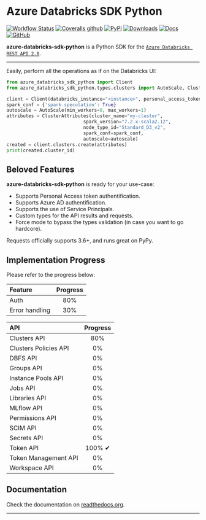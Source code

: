 # Azure Databricks SDK Python

[![Workflow Status](https://img.shields.io/github/workflow/status/aminekaabachi/azure-databricks-sdk-python/Unit%20Tests/master?style=flat-square)](https://github.com/aminekaabachi/azure-databricks-sdk-python/actions?query=workflow%3A%22Unit+Tests%22)
[![Coveralls github](https://img.shields.io/coveralls/github/aminekaabachi/azure-databricks-sdk-python?style=flat-square)](https://coveralls.io/github/aminekaabachi/azure-databricks-sdk-python?branch=master)
[![PyPI](https://img.shields.io/pypi/v/azure-databricks-sdk-python?style=flat-square)](https://pypi.org/project/azure-databricks-sdk-python/)
[![Downloads](https://img.shields.io/pypi/dm/azure-databricks-sdk-python?style=flat-square)](https://pypi.org/project/azure-databricks-sdk-python/)
[![Docs](https://readthedocs.org/projects/azure-databricks-sdk-python/badge/?version=latest&style=flat-square)](https://azure-databricks-sdk-python.readthedocs.io/en/latest/)
[![GitHub](https://img.shields.io/github/license/aminekaabachi/azure-databricks-sdk-python?style=flat-square)](https://github.com/aminekaabachi/azure-databricks-sdk-python/blob/master/LICENSE)




**azure-databricks-sdk-python** is a Python SDK for the [`Azure Databricks REST API 2.0`](<https://docs.microsoft.com/en-gb/azure/databricks/dev-tools/api/latest/>).

-----------------

Easily, perform all the operations as if on the Databricks UI:
```python
from azure_databricks_sdk_python import Client
from azure_databricks_sdk_python.types.clusters import AutoScale, ClusterAttributes

client = Client(databricks_instance="<instance>", personal_access_token="<token>")
spark_conf = {'spark.speculation': True}
autoscale = AutoScale(min_workers=0, max_workers=1)
attributes = ClusterAttributes(cluster_name="my-cluster",
                            spark_version="7.2.x-scala2.12",
                            node_type_id="Standard_D3_v2",
                            spark_conf=spark_conf,
                            autoscale=autoscale)
created = client.clusters.create(attributes)
print(created.cluster_id)
```

## Beloved Features

**azure-databricks-sdk-python** is ready for your use-case:

- Supports Personal Access token authentification.
- Supports Azure AD authentification.
- Supports the use of Service Principals.
- Custom types for the API results and requests.
- Force mode to bypass the types validation (in case you want to go hardcore).

Requests officially supports 3.6+, and runs great on PyPy.

## Implementation Progress

Please refer to the progress below:

| Feature  | Progress |
| :--- | :---: | 
| Auth | 80% |
| Error handling | 30% |

| API  | Progress |
| :--- | :---: | 
| Clusters API | 80% |
| Clusters Policies API | 0% |
| DBFS API  | 0% |
| Groups API  | 0% |
| Instance Pools API | 0% |
| Jobs API | 0% |
| Libraries API | 0% |
| MLflow API | 0% |
| Permissions API | 0% |
| SCIM API | 0% |
| Secrets API | 0% |
| Token API | 100% ✔ |
| Token Management API | 0% |
| Workspace API | 0% |

## Documentation

Check the documentation on [readthedocs.org](https://azure-databricks-sdk-python.readthedocs.io/en/latest/).

---
